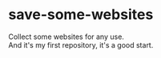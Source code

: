 # save-some-websites
Collect some websites for any use.\
And it's my first repository, it's a good start.
